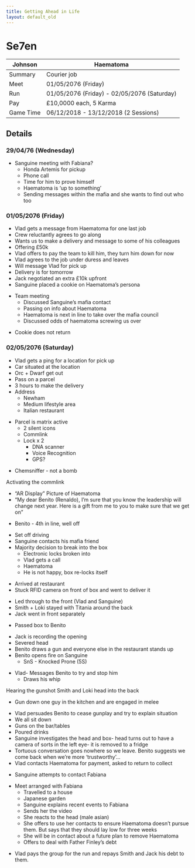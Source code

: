 ```yaml
---
title: Getting Ahead in Life
layout: default_old
---
```


# Se7en

| Johnson   | Haematoma                                   |
| --------- | ------------------------------------------- |
| Summary   | Courier job                                 |
| Meet      | 01/05/2076 (Friday)                         |
| Run       | 01/05/2076 (Friday) - 02/05/2076 (Saturday) |
| Pay       | £10,0000 each, 5 Karma                      |
| Game Time | 06/12/2018 - 13/12/2018 (2 Sessions)        |

## Details

### 29/04/76 (Wednesday)

- Sanguine meeting with Fabiana?
	- Honda Artemis for pickup
	- Phone call
	- Time for him to prove himself
	- Haematoma is ‘up to something’
	- Sending messages within the mafia and she wants to find out who too

### 01/05/2076 (Friday)

- Vlad gets a message from Haematoma for one last job
- Crew reluctantly agrees to go along
- Wants us to make a delivery and message to some of his colleagues
- Offering £50k
- Vlad offers to pay the team to kill him, they turn him down for now
- Vlad agrees to the job under duress and leaves
- Will message Vlad for pick up
- Delivery is for tomorrow
- Jack negotiated an extra £10k upfront
- Sanguine placed a cookie on Haematoma’s persona

<!-- -->

- Team meeting
	- Discussed Sanguine’s mafia contact
	- Passing on info about Haematoma  
	- Haematoma is next in line to take over the mafia council
	- Discussed odds of haematoma screwing us over

<!-- -->

- Cookie does not return

### 02/05/2076 (Saturday)

- Vlad gets a ping for a location for pick up
- Car situated at the location
- Orc + Dwarf get out
- Pass on a parcel
- 3 hours to make the delivery
- Address
	- Newham
	- Medium lifestyle area
	- Italian restaurant

<!-- -->

- Parcel is matrix active
	- 2 silent icons
	- Commlink
	- Lock x 2
		- DNA scanner
		- Voice Recognition
		- GPS?

<!-- -->

- Chemsniffer - not a bomb

Activating the commlink
- “AR Display” Picture of Haematoma
- “My dear Benito (Renaldo), I’m sure that you know the leadership will change next year. Here is a gift from me to you to make sure that we get on”

<!-- -->

- Benito - 4th in line, well off

<!-- -->

- Set off driving
- Sanguine contacts his mafia friend
- Majority decision to break into the box
	- Electronic locks broken into
	- Vlad gets a call
	- Haematoma
	- He is not happy, box re-locks itself

<!-- -->

- Arrived at restaurant
- Stuck RFID camera on front of box and went to deliver it

<!-- -->

- Led through to the front (Vlad and Sanguine)
- Smith + Loki stayed with Titania around the back
- Jack went in front separately

<!-- -->

- Passed box to Benito

<!-- -->

- Jack is recording the opening
- Severed head
- Benito draws a gun and everyone else in the restaurant stands up
- Benito opens fire on Sanguine
	- SnS - Knocked Prone (5S)

<!-- -->

- Vlad- Messages Benito to try and stop him
	- Draws his whip

Hearing the gunshot Smith and Loki head into the back
- Gun down one guy in the kitchen and are engaged in melee

<!-- -->

- Vlad persuades Benito to cease gunplay and try to explain situation
- We all sit down
- Guns on the bar/tables
- Poured drinks
- Sanguine investigates the head and box- head turns out to have a camera of sorts in the left eye- it is removed to a fridge
- Tortuous conversation goes nowhere so we leave.  Benito suggests we come back when we’re more ‘trustworthy’...
- Vlad contacts Haematoma for payment, asked to return to collect

<!-- -->

- Sanguine attempts to contact Fabiana

<!-- -->

- Meet arranged with Fabiana
	- Travelled to a house
	- Japanese garden
	- Sanguine explains recent events to Fabiana
	- Sends her the video
	- She reacts to the head (male asian)
	- She offers to use her contacts to ensure Haematoma doesn’t pursue them. But says that they should lay low for three weeks
	- She will be in contact about a future plan to remove Haematoma
	- Offers to deal with Father Finley’s debt

<!-- -->

- Vlad pays the group for the run and repays Smith and Jack his debt to them.

